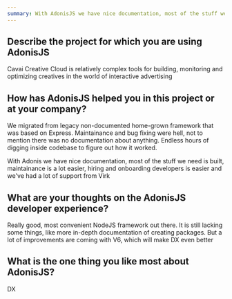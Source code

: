 ```yaml
---
summary: With AdonisJS we have nice documentation, most of the stuff we need is built, maintainance is a lot easier, hiring and onboarding developers is easier and we've had a lot of support from Virk
---
```


## Describe the project for which you are using AdonisJS

Cavai Creative Cloud is relatively complex tools for building, monitoring and optimizing creatives in the world of interactive advertising

## How has AdonisJS helped you in this project or at your company?

We migrated from legacy non-documented home-grown framework that was based on Express. Maintainance and bug fixing were hell, not to mention there was no documentation about anything. Endless hours of digging inside codebase to figure out how it worked. 

With Adonis we have nice documentation, most of the stuff we need is built, maintainance is a lot easier, hiring and onboarding developers is easier and we've had a lot of support from Virk

## What are your thoughts on the AdonisJS developer experience?

Really good, most convenient NodeJS framework out there. It is still lacking some things, like more in-depth documentation of creating packages. But a lot of improvements are coming with V6, which will make DX even better

## What is the one thing you like most about AdonisJS?

DX
